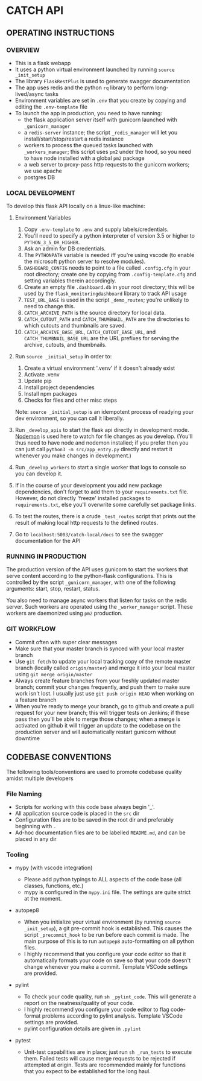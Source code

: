 # CATCH API

## OPERATING INSTRUCTIONS

### OVERVIEW

- This is a flask webapp
- It uses a python virtual environment launched by running `source _init_setup`
- The library `FlaskRestPlus` is used to generate swagger documentation
- The app uses redis and the python `rq` library to perform long-lived/async tasks
- Environment variables are set in `.env` that you create by copying and editing the `.env-template` file
- To launch the app in production, you need to have running:
  - the flask application server itself with gunicorn launched with `_gunicorn_manager`
  - a `redis-server` instance; the script `_redis_manager` will let you install/start/stop/restart a redis instance
  - workers to process the queued tasks launched with `_workers_manager`; this script uses `pm2` under the hood, so you need to have node installed with a global `pm2` package
  - a web server to proxy-pass http requests to the gunicorn workers; we use apache
  - postgres DB

### LOCAL DEVELOPMENT

To develop this flask API locally on a linux-like machine:

1. Environment Variables

   1. Copy `.env-template` to `.env` and supply labels/credentials.
   2. You'll need to specify a python interpreter of version 3.5 or higher to `PYTHON_3_5_OR_HIGHER`.
   3. Ask an admin for DB credentials.
   4. The `PYTHONPATH` variable is needed iff you're using vscode (to enable the microsoft python server to resolve modules).
   5. `DASHBOARD_CONFIG` needs to point to a file called `.config.cfg` in your root directory; create one by copying from `.config-template.cfg` and setting variables therein accordingly.
   6. Create an empty file `.dashboard.db` in your root directory; this will be used by the `flask_monitoringdashboard` library to track API usage
   7. `TEST_URL_BASE` is used in the script `_demo_routes`; you're unlikely to need to change this.
   8. `CATCH_ARCHIVE_PATH` is the source directory for local data.
   9. `CATCH_CUTOUT_PATH` and `CATCH_THUMBNAIL_PATH` are the directories to which cutouts and thumbnails are saved.
   10. `CATCH_ARCHIVE_BASE_URL`, `CATCH_CUTOUT_BASE_URL`, and `CATCH_THUMBNAIL_BASE_URL` are the URL prefixes for serving the archive, cutouts, and thumbnails.

2. Run `source _initial_setup` in order to:

   1. Create a virtual environment '.venv' if it doesn't already exist
   2. Activate .venv
   3. Update pip
   4. Install project dependencies
   5. Install npm packages
   6. Checks for files and other misc steps

   Note: `source _initial_setup` is an idempotent process of readying your dev environment, so you can call it liberally.

3. Run `_develop_apis` to start the flask api directly in development mode. [Nodemon](https://www.npmjs.com/package/nodemon) is used here to watch for file changes as you develop. (You'll thus need to have node and nodemon installed; if you prefer then you can just call `python3 -m src/app_entry.py` directly and restart it whenever you make changes in development.)

4. Run `_develop_workers` to start a single worker that logs to console so you can develop it.

5. If in the course of your development you add new package dependencies, don't forget to add them to your `requirements.txt` file. However, do not directly 'freeze' installed packages to `requirements.txt`, else you'll overwrite some carefully set package links.

6. To test the routes, there is a crude `_test_routes` script that prints out the result of making local http requests to the defined routes.

7. Go to `localhost:5003/catch-local/docs` to see the swagger documentation for the API

### RUNNING IN PRODUCTION

The production version of the API uses gunicorn to start the workers that serve content according to the python-flask configurations. This is controlled by the script `_gunicorn_manager`, with one of the following arguments: start, stop, restart, status.

You also need to manage async workers that listen for tasks on the redis server. Such workers are operated using the `_worker_manager` script. These workers are daemonized using `pm2` production.

### GIT WORKFLOW

- Commit often with super clear messages
- Make sure that your master branch is synced with your local master branch
- Use `git fetch` to update your local tracking copy of the remote master branch (locally called `origin/master`) and merge it into your local master using `git merge origin/master`
- Always create feature branches from your freshly updated master branch; commit your changes frequently, and push them to make sure work isn't lost. I usually just use `git push origin HEAD` when working on a feature branch
- When you're ready to merge your branch, go to github and create a pull request for your new branch; this will trigger tests on Jenkins; if these pass then you'll be able to merge those changes; when a merge is activated on github it will trigger an update to the codebase on the production server and will automatically restart gunicorn without downtime

## CODEBASE CONVENTIONS

The following tools/conventions are used to promote codebase quality amidst multiple developers

### File Naming

- Scripts for working with this code base always begin '\_'.
- All application source code is placed in the `src` dir
- Configuration files are to be saved in the root dir and preferably beginning with `.`
- Ad-hoc documentation files are to be labelled `README.md`, and can be placed in any dir

### Tooling

- mypy (with vscode integration)

  - Please add python typings to ALL aspects of the code base (all classes, functions, etc.)
  - mypy is configured in the `mypy.ini` file. The settings are quite strict at the moment.

- autopep8

  - When you initialize your virtual environment (by running `source _init_setup`), a git pre-commit hook is established. This causes the script `_precommit_hook` to be run before each commit is made. The main purpose of this is to run `autopep8` auto-formatting on all python files.
  - I highly recommend that you configure your code editor so that it automatically formats your code on save so that your code doesn't change whenever you make a commit. Template VSCode settings are provided.

- pylint

  - To check your code quality, run `sh _pylint_code`. This will generate a report on the neatness/quality of your code.
  - I highly recommend you configure your code editor to flag code-format problems according to pylint analysis. Template VSCode settings are provided.
  - pylint configuration details are given in `.pylint`

- pytest
  - Unit-test capabilities are in place; just run `sh _run_tests` to execute them. Failed tests will cause merge requests to be rejected if attempted at origin. Tests are recommended mainly for functions that you expect to be established for the long haul.
